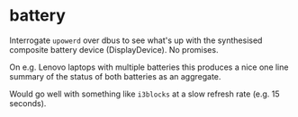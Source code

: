 # battery

Interrogate `upowerd` over dbus to see what's up with the synthesised composite battery device (DisplayDevice). No promises.

On e.g. Lenovo laptops with multiple batteries this produces a nice one line summary of the status of both batteries as an aggregate.

Would go well with something like `i3blocks` at a slow refresh rate (e.g. 15 seconds).
